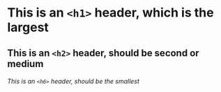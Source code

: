 # This is an `<h1>` header, which is the largest
## This is an `<h2>` header, should be second or medium
###### This is an `<h6>` header, should be the smallest

